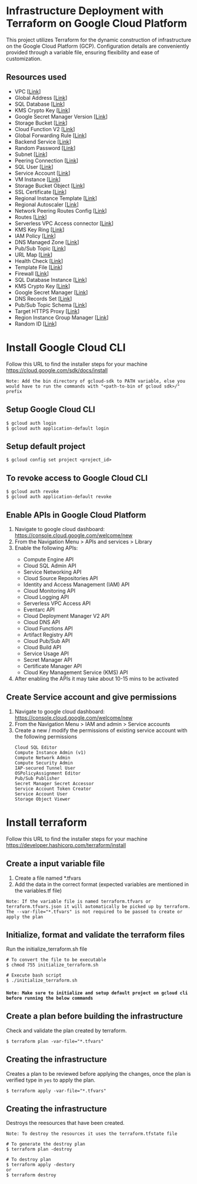 # Infrastructure Deployment with Terraform on Google Cloud Platform
This project utilizes Terraform for the dynamic construction of infrastructure on the Google Cloud Platform (GCP). Configuration details are conveniently provided through a variable file, ensuring flexibility and ease of customization.

## Resources used
<!-- <style>
    .grid-container {
        display: grid;
        /* gap: 10px; */
    }
    @media (min-width: 600px) {
        .grid-container {
            grid-template-columns: repeat(3, 1fr);
        }
    }
    @media (min-width: 800px) {
        .grid-container {
            grid-template-columns: repeat(4, 1fr);
        }
    }
    @media (min-width: 1024px) {
        .grid-container {
            grid-template-columns: repeat(5, 1fr);
        }
    }
</style>

<div class="grid-container">
    <div>
        <ul>
            <li>VPC [<a href="https://registry.terraform.io/providers/hashicorp/google/latest/docs/resources/compute_network">Link</a>]</li>
        </ul>
    </div>
</div> -->
<ul>
    <li>VPC [<a href="https://registry.terraform.io/providers/hashicorp/google/latest/docs/resources/compute_network">Link</a>]</li>
    <li>Global Address [<a href="https://registry.terraform.io/providers/hashicorp/docs/resources/compute_global_address">Link</a>]</li>
    <li>SQL Database [<a href="https://registry.terraform.io/providers/latest/docs/resources/sql_database">Link</a>]</li>
    <li>KMS Crypto Key [<a href="https://registry.terraform.io/providers/latest/docs/resources/kms_crypto_key">Link</a>]</li>
    <li>Google Secret Manager Version [<a href="https://registry.terraform.io/providers/hashicorp/google/latest/docs/resources/secret_manager_secret_version">Link</a>]</li>
    <li>Storage Bucket [<a href="https://registry.terraform.io/providers/hashicorp/google/latest/docs/resources/storage_bucket">Link</a>]</li>
    <li>Cloud Function V2 [<a href="https://registry.terraform.io/providers/hashicorp/google/latest/docs/resources/cloudfunctions2_function">Link</a>]</li>
    <li>Global Forwarding Rule [<a href="https://registry.terraform.io/providers/hashicorp/google/latest/docs/resources/compute_global_forwarding_rule">Link</a>]</li>
    <li>Backend Service [<a href="https://registry.terraform.io/providers/hashicorp/google/latest/docs/resources/compute_backend_service">Link</a>]</li>
    <li>Random Password [<a href="https://registry.terraform.io/providers/hashicorp/random/latest/docs/resources/password">Link</a>]</li>
    <li>Subnet [<a href="https://registry.terraform.io/providers/hashicorp/google/latest/docs/resources/compute_subnetwork">Link</a>]</li>
    <li>Peering Connection [<a href="https://registry.terraform.io/providers/latest/docs/resources/service_networking_connection">Link</a>]</li>
    <li>SQL User [<a href="https://registry.terraform.io/providers/latest/docs/resources/sql_user">Link</a>]</li>
    <li>Service Account [<a href="https://registry.terraform.io/providers/latest/docs/resources/sql_user">Link</a>]</li>
    <li>VM Instance [<a href="https://registry.terraform.io/providers/hashicorp/google/latest/docs/resources/compute_instance">Link</a>]</li>
    <li>Storage Bucket Object [<a href="https://registry.terraform.io/providers/hashicorp/google/latest/docs/resources/storage_bucket_object">Link</a>]</li>
    <li>SSL Certificate [<a href="https://registry.terraform.io/providers/hashicorp/google/latest/docs/resources/compute_managed_ssl_certificate">Link</a>]</li>
    <li>Regional Instance Template [<a href="https://registry.terraform.io/providers/hashicorp/google/latest/docs/resources/compute_region_instance_template">Link</a>]</li>
    <li>Regional Autoscaler [<a href="https://registry.terraform.io/providers/hashicorp/google/latest/docs/resources/compute_region_autoscaler">Link</a>]</li>
    <li>Network Peering Routes Config [<a href="https://registry.terraform.io/providers/hashicorp/google/latest/docs/resources/compute_network_peering_routes_config">Link</a>]</li>
    <li>Routes [<a href="https://registry.terraform.io/providers/hashicorp/google/latest/docs/resources/compute_route">Link</a>]</li>
    <li>Serverless VPC Access connector [<a href="https://registry.terraform.io/providers/latest/docs/resources/vpc_access_connector">Link</a>]</li>
    <li>KMS Key Ring [<a href="https://registry.terraform.io/providers/latest/docs/resources/kms_key_ring">Link</a>]</li>
    <li>IAM Policy [<a href="https://registry.terraform.io/providers/hashicorp/google/latest/docs/resources/google_project_iam">Link</a>]</li>
    <li>DNS Managed Zone [<a href="https://registry.terraform.io/providers/hashicorp/google/latest/docs/data-sources/dns_managed_zone">Link</a>]</li>
    <li>Pub/Sub Topic [<a href="https://registry.terraform.io/providers/hashicorp/google/latest/docs/resources/pubsub_topic">Link</a>]</li>
    <li>URL Map [<a href="https://registry.terraform.io/providers/hashicorp/google/latest/docs/resources/compute_url_map">Link</a>]</li>
    <li>Health Check [<a href="https://registry.terraform.io/providers/hashicorp/google/latest/docs/resources/compute_health_check">Link</a>]</li>
    <li>Template File [<a href="https://registry.terraform.io/providers/hashicorp/template/latest/docs/data-sources/file">Link</a>]</li>
    <li>Firewall [<a href="https://registry.terraform.io/providers/hashicorp/google/latest/docs/resources/compute_firewall">Link</a>]</li>
    <li>SQL Database Instance [<a href="https://registry.terraform.io/providers/latest/docs/resources/sql_database_instance">Link</a>]</li>
    <li>KMS Crypto Key [<a href="https://registry.terraform.io/providers/latest/docs/resources/kms_crypto_key">Link</a>]</li>
    <li>Google Secret Manager [<a href="https://registry.terraform.io/providers/hashicorp/google/latest/docs/resources/secret_manager_secret">Link</a>]</li>
    <li>DNS Records Set [<a href="https://registry.terraform.io/providers/hashicorp/google/latest/docs/resources/dns_record_set">Link</a>]</li>
    <li>Pub/Sub Topic Schema [<a href="https://registry.terraform.io/providers/hashicorp/google/latest/docs/resources/pubsub_schema">Link</a>]</li>
    <li>Target HTTPS Proxy [<a href="https://registry.terraform.io/providers/hashicorp/google/latest/docs/resources/compute_target_https_proxy">Link</a>]</li>
    <li>Region Instance Group Manager [<a href="https://registry.terraform.io/providers/hashicorp/google/latest/docs/resources/compute_region_instance_group_manager">Link</a>]</li>
    <li>Random ID [<a href="https://registry.terraform.io/providers/hashicorp/random/latest/docs/resources/id">Link</a>]</li>
</ul>


# Install Google Cloud CLI
Follow this URL to find the installer steps for your machine https://cloud.google.com/sdk/docs/install

`Note: Add the bin directory of gcloud-sdk to PATH variable, else you would have to run the commands with "<path-to-bin of gcloud sdk>/" prefix`

## Setup Google Cloud CLI

```
$ gcloud auth login
$ gcloud auth application-default login
```

## Setup default project

```
$ gcloud config set project <project_id>
```

## To revoke access to Google Cloud CLI

```
$ gcloud auth revoke
$ gcloud auth application-default revoke
```

## Enable APIs in Google Cloud Platform
<ol>
    <li>Navigate to google cloud dashboard: <a href="https://console.cloud.google.com/welcome/new">https://console.cloud.google.com/welcome/new</a></li>
    <li>From the Navigation Menu > APIs and services > Library</li>
    <li>Enable the following APIs:</li>
    <ul>
        <li>Compute Engine API</li>
        <li>Cloud SQL Admin API</li>
        <li>Service Networking API</li>
        <li>Cloud Source Repositories API</li>
        <li>Identity and Access Management (IAM) API</li>
        <li>Cloud Monitoring API</li>
        <li>Cloud Logging API</li>
        <li>Serverless VPC Access API</li>
        <li>Eventarc API</li>
        <li>Cloud Deployment Manager V2 API</li>
        <li>Cloud DNS API</li>
        <li>Cloud Functions API</li>
        <li>Artifact Registry API</li>
        <li>Cloud Pub/Sub API</li>
        <li>Cloud Build API</li>
        <li>Service Usage API</li>
        <li>Secret Manager API</li>
        <li>Certificate Manager API</li>
        <li>Cloud Key Management Service (KMS) API</li>
    </ul>
    <li>After enabling the APIs it may take about 10-15 mins to be activated</li>
</ol>

## Create Service account and give permissions
<ol>
    <li>Navigate to google cloud dashboard: <a href="https://console.cloud.google.com/welcome/new">https://console.cloud.google.com/welcome/new</a></li>
    <li>From the Navigation Menu > IAM and admin > Service accounts</li>
    <li>Create a new / modify the permissions of existing service account with the following permissions</li>
    
    Cloud SQL Editor
    Compute Instance Admin (v1)
    Compute Network Admin
    Compute Security Admin
    IAP-secured Tunnel User
    OSPolicyAssignment Editor
    Pub/Sub Publisher
    Secret Manager Secret Accessor
    Service Account Token Creator
    Service Account User
    Storage Object Viewer
</ol>

# Install terraform
Follow this URL to find the installer steps for your machine https://developer.hashicorp.com/terraform/install

## Create a input variable file

<ol>
    <li>Create a file named *.tfvars</li>
    <li>Add the data in the correct format (expected variables are mentioned in the variables.tf file)</li>
</ol>

`Note: If the variable file is named terraform.tfvars or terraform.tfvars.json it will automatically be picked up by terraform. The --var-file="*.tfvars" is not required to be passed to create or apply the plan`

## Initialize, format and validate the terraform files

 Run the initialize_terraform.sh file

```
# To convert the file to be executable
$ chmod 755 initialize_terraform.sh

# Execute bash script
$ ./initialize_terraform.sh
```


#### `Note: Make sure to initialize and setup default project on gcloud cli before running the below commands`

## Create a plan before building the infrastructure
Check and validate the plan created by terraform.

```
$ terraform plan -var-file="*.tfvars"
```

## Creating the infrastructure
Creates a plan to be reviewed before applying the changes, once the plan is verified type in `yes` to apply the plan.

```
$ terraform apply -var-file="*.tfvars"
```

## Creating the infrastructure
Destroys the reesources that have been created.

`Note: To destroy the resources it uses the terraform.tfstate file`

```
# To generate the destroy plan
$ terraform plan -destroy

# To destroy plan
$ terraform apply -destory
or
$ terraform destroy
```
